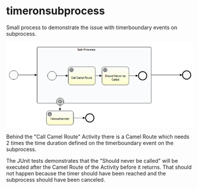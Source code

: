 # timeronsubprocess

Small process to demonstrate the issue with timerboundary events on subprocess.

![Image of process](https://github.com/thuri/timeronsubprocess/blob/master/timeronsubprocess/pictures/Process.PNG)

Behind the "Call Camel Route" Activity there is a Camel Route which needs 2 times the time duration defined on the timerboundary event on the subprocess.

The JUnit tests demonstrates that the "Should never be called" will be executed after the Camel Route of the Activity before it returns. 
That should not happen because the timer should have been reached and the subprocess should have been canceled.

